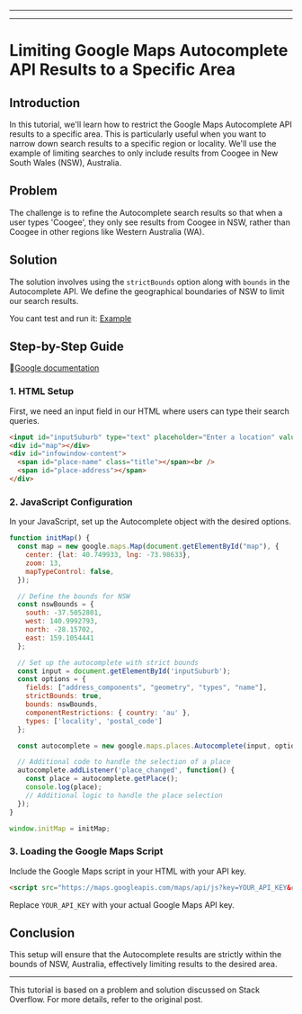 
---
---

# Limiting Google Maps Autocomplete API Results to a Specific Area

## Introduction
In this tutorial, we'll learn how to restrict the Google Maps Autocomplete API results to a specific area. This is particularly useful when you want to narrow down search results to a specific region or locality. We'll use the example of limiting searches to only include results from Coogee in New South Wales (NSW), Australia.

## Problem
The challenge is to refine the Autocomplete search results so that when a user types 'Coogee', they only see results from Coogee in NSW, rather than Coogee in other regions like Western Australia (WA).

## Solution
The solution involves using the `strictBounds` option along with `bounds` in the Autocomplete API. We define the geographical boundaries of NSW to limit our search results.

You cant test and run it: [Example](https://jsfiddle.net/geocodezip/sdwb3agy/2/)

## Step-by-Step Guide

📍[Google documentation](https://developers.google.com/maps/documentation/javascript/reference/places-autocomplete-service#ComponentRestrictions)

### 1. HTML Setup
First, we need an input field in our HTML where users can type their search queries.

```html
<input id="inputSuburb" type="text" placeholder="Enter a location" value="coogee"/>
<div id="map"></div>
<div id="infowindow-content">
  <span id="place-name" class="title"></span><br />
  <span id="place-address"></span>
</div>
```

### 2. JavaScript Configuration
In your JavaScript, set up the Autocomplete object with the desired options.

```javascript
function initMap() {
  const map = new google.maps.Map(document.getElementById("map"), {
    center: {lat: 40.749933, lng: -73.98633},
    zoom: 13,
    mapTypeControl: false,
  });

  // Define the bounds for NSW
  const nswBounds = {
    south: -37.5052801,
    west: 140.9992793,
    north: -28.15702,
    east: 159.1054441
  };

  // Set up the autocomplete with strict bounds
  const input = document.getElementById('inputSuburb');
  const options = {
    fields: ["address_components", "geometry", "types", "name"],
    strictBounds: true,
    bounds: nswBounds,
    componentRestrictions: { country: 'au' },
    types: ['locality', 'postal_code']
  };

  const autocomplete = new google.maps.places.Autocomplete(input, options);

  // Additional code to handle the selection of a place
  autocomplete.addListener('place_changed', function() {
    const place = autocomplete.getPlace();
    console.log(place);
    // Additional logic to handle the place selection
  });
}

window.initMap = initMap;
```

### 3. Loading the Google Maps Script
Include the Google Maps script in your HTML with your API key.

```html
<script src="https://maps.googleapis.com/maps/api/js?key=YOUR_API_KEY&callback=initMap&libraries=places&v=weekly" defer></script>
```

Replace `YOUR_API_KEY` with your actual Google Maps API key.

## Conclusion
This setup will ensure that the Autocomplete results are strictly within the bounds of NSW, Australia, effectively limiting results to the desired area.

---

This tutorial is based on a problem and solution discussed on Stack Overflow. For more details, refer to the original post.

